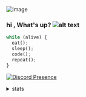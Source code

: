![image](https://i.imgur.com/8SggKJt.gif)


### hi , What's up?       ![alt text](https://i.imgur.com/auRW6IX.gif "Logo Title Text 1"  )
  
  ```python
while (alive) {
    eat();
    sleep();
    code();
    repeat();
}
```
[![Discord Presence](https://lanyard-profile-readme.vercel.app/api/526350064877043727?hideStatus=true&)](https://discord.com/users/526350064877043727)
<details>
<summary>stats</summary>
<br>
  
[![Top Langs](https://github-readme-stats.vercel.app/api/top-langs/?username=XOOLE)](https://github.com/anuraghazra/github-readme-stats)


</details>
